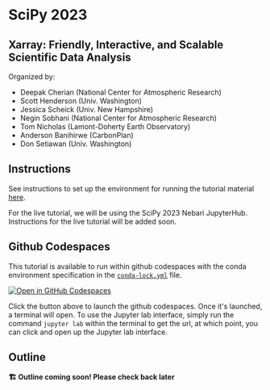 # SciPy 2023

## Xarray: Friendly, Interactive, and Scalable Scientific Data Analysis

Organized by:

- Deepak Cherian (National Center for Atmospheric Research)
- Scott Henderson (Univ. Washington)
- Jessica Scheick (Univ. New Hampshire)
- Negin Sobhani (National Center for Atmospheric Research)
- Tom Nicholas (Lamont-Doherty Earth Observatory)
- Anderson Banihirwe (CarbonPlan)
- Don Setiawan (Univ. Washington)

## Instructions

See instructions to set up the environment for running the tutorial material [here](get-started).

For the live tutorial, we will be using the SciPy 2023 Nebari JupyterHub. Instructions for the live
tutorial will be added soon.

## Github Codespaces

This tutorial is available to run within github codespaces with the conda environment specification
in the [`conda-lock.yml`](../../conda/conda-lock.yml) file. 

[![Open in GitHub Codespaces](https://github.com/codespaces/badge.svg)](https://github.com/codespaces/new/xarray-contrib/xarray-tutorial/tree/main?devcontainer_path=.devcontainer%2Fscipy2023%2Fdevcontainer.json)

Click the button above to launch the github codespaces. Once it's launched, a terminal will open. To use the Jupyter lab interface, simply run the command `jupyter lab` within the terminal to get the url,
at which point, you can click and open up the Jupyter lab interface.

## Outline

**🏗️ Outline coming soon! Please check back later**
